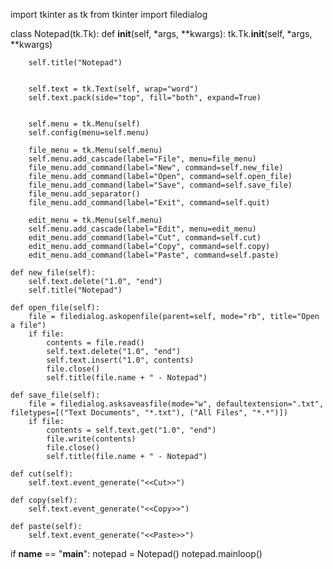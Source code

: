 import tkinter as tk
from tkinter import filedialog

class Notepad(tk.Tk):
    def __init__(self, *args, **kwargs):
        tk.Tk.__init__(self, *args, **kwargs)

        self.title("Notepad")

        
        self.text = tk.Text(self, wrap="word")
        self.text.pack(side="top", fill="both", expand=True)

        
        self.menu = tk.Menu(self)
        self.config(menu=self.menu)

        file_menu = tk.Menu(self.menu)
        self.menu.add_cascade(label="File", menu=file_menu)
        file_menu.add_command(label="New", command=self.new_file)
        file_menu.add_command(label="Open", command=self.open_file)
        file_menu.add_command(label="Save", command=self.save_file)
        file_menu.add_separator()
        file_menu.add_command(label="Exit", command=self.quit)

        edit_menu = tk.Menu(self.menu)
        self.menu.add_cascade(label="Edit", menu=edit_menu)
        edit_menu.add_command(label="Cut", command=self.cut)
        edit_menu.add_command(label="Copy", command=self.copy)
        edit_menu.add_command(label="Paste", command=self.paste)

    def new_file(self):
        self.text.delete("1.0", "end")
        self.title("Notepad")

    def open_file(self):
        file = filedialog.askopenfile(parent=self, mode="rb", title="Open a file")
        if file:
            contents = file.read()
            self.text.delete("1.0", "end")
            self.text.insert("1.0", contents)
            file.close()
            self.title(file.name + " - Notepad")

    def save_file(self):
        file = filedialog.asksaveasfile(mode="w", defaultextension=".txt", filetypes=[("Text Documents", "*.txt"), ("All Files", "*.*")])
        if file:
            contents = self.text.get("1.0", "end")
            file.write(contents)
            file.close()
            self.title(file.name + " - Notepad")

    def cut(self):
        self.text.event_generate("<<Cut>>")

    def copy(self):
        self.text.event_generate("<<Copy>>")

    def paste(self):
        self.text.event_generate("<<Paste>>")

if __name__ == "__main__":
    notepad = Notepad()
    notepad.mainloop()
